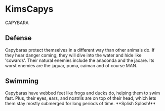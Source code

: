 # KimsCapys
CAPYBARA




## Defense
<p> Capybaras protect themselves in a different way than other animals do. If they hear danger coming, they will dive into the water and hide like 'cowards'. Their natural enemies include the anaconda and the jacare. Its worst enemies are the jaguar, puma, caiman and of course MAN.</p>




## Swimming
<p> Capybaras have webbed feet like frogs and ducks do, helping them to swim fast. Plus, their eyes, ears, and nostrils are on top of their head, which lets them stay mostly submerged for long periods of time. **Splish Splosh!** </p>
